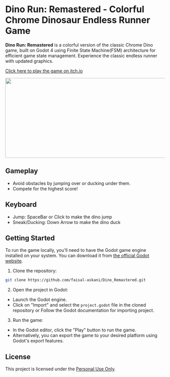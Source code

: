 # Dino Run: Remastered - Colorful Chrome Dinosaur Endless Runner Game

**Dino Run: Remastered** is a colorful version of the classic Chrome Dino game, built on Godot 4 using Finite State Machine(FSM) architecture for efficient game state management. Experience the classic endless runner with updated graphics.
 
[Click here to play the game on itch.io](https://floating-echoes.itch.io/dino-run-remastered)

<img src="sample_image.gif" width="960" height="252">

## Gameplay

- Avoid obstacles by jumping over or ducking under them.
- Compete for the highest score!

## Keyboard

- Jump: SpaceBar or Click to make the dino jump
- Sneak/Ducking: Down Arrow to make the dino duck

## Getting Started
To run the game locally, you'll need to have the Godot game engine installed on your system. You can download it from [the official Godot website](https://godotengine.org/download).

1. Clone the repository:

```bash
git clone https://github.com/faisal-askani/Dino_Remastered.git
```

2. Open the project in Godot:
- Launch the Godot engine.
- Click on "Import" and select the `project.godot` file in the cloned repository or Follow the Godot documentation for importing project.

3. Run the game:
- In the Godot editor, click the "Play" button to run the game.
- Alternatively, you can export the game to your desired platform using Godot's export features.

## License

This project is licensed under the [Personal Use Only](LICENSE).
